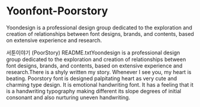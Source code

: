 # Yoonfont-Poorstory
Yoondesign is a professional design group dedicated to the exploration and creation of relationships between font designs, brands, and contents, based on extensive experience and research.

서툰이야기 (PoorStory) README.txtYoondesign is a professional design group dedicated to the exploration and creation of relationships between font designs, brands, and contents, based on extensive experience and research.There is a shyly written my story. Whenever I see you, my heart is beating. Poorstory font is designed palpitating heart as very cute and charming type design. It is emotional handwriting font. It has a feeling that it is a handwriting typography making different its slope degrees of initial consonant and also nurturing uneven handwriting. 
